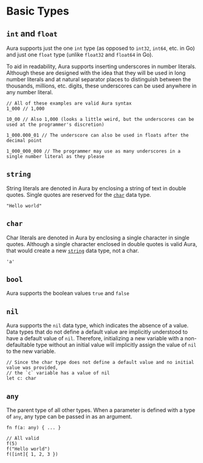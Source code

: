 # Basic Types

## `int` and `float`

Aura supports just the one `int` type (as opposed to `int32`, `int64`, etc. in Go) and just one `float` type (unlike `float32`
and `float64` in Go).

To aid in readability, Aura supports inserting underscores in number literals. Although these are designed with the idea that
they will be used in long number literals and at natural separator places to distinguish between the thousands, millions, etc.
digits, these underscores can be used anywhere in any number literal.

```
// All of these examples are valid Aura syntax
1_000 // 1,000

10_00 // Also 1,000 (looks a little weird, but the underscores can be used at the programmer's discretion)

1_000.000_01 // The underscore can also be used in floats after the decimal point

1_000_000_000 // The programmer may use as many underscores in a single number literal as they please
```

## `string`

String literals are denoted in Aura by enclosing a string of text in double quotes. Single quotes are reserved for the
[`char`](Basic-Types.md#char "The `char` type") data type.

```
"Hello world"
```

## `char`

Char literals are denoted in Aura by enclosing a single character in single quotes. Although a single character enclosed
in double quotes is valid Aura, that would create a new [`string`](Basic-Types.md#string "The `string` type") data type, not a char.

```
'a'
```

## `bool`

Aura supports the boolean values `true` and `false`

## `nil`

Aura supports the `nil` data type, which indicates the absence of a value. Data types that do not define a default value
are implicitly understood to have a default value of `nil`. Therefore, initializing a new variable with a non-defaultable
type without an initial value will implicitly assign the value of `nil` to the new variable.

```
// Since the char type does not define a default value and no initial value was provided,
// the `c` variable has a value of nil
let c: char
```

## `any`

The parent type of all other types. When a parameter is defined with a type of `any`, any type can be passed in as an
argument.

```
fn f(a: any) { ... }

// All valid
f(5)
f("Hello world")
f([int]{ 1, 2, 3 })
```